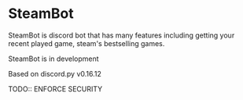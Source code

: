 # SteamBot

SteamBot is discord bot that has many features including getting your recent played game, steam's bestselling games.

SteamBot is in development

Based on discord.py v0.16.12

TODO:: ENFORCE SECURITY
